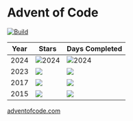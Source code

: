 # Advent of Code

[![Build](https://github.com/K20shores/aoc/actions/workflows/build.yml/badge.svg)](https://github.com/K20shores/aoc/actions/workflows/build.yml)

| Year | Stars | Days Completed |
|------|-------|----------------|
| 2024 | ![2024](https://img.shields.io/badge/stars%20⭐-28-yellow) | ![2024](https://img.shields.io/badge/days%20completed-14-red) |
| 2023 | ![](https://img.shields.io/badge/stars%20⭐-35-yellow) | ![](https://img.shields.io/badge/days%20completed-17-red) |
| 2017 | ![](https://img.shields.io/badge/stars%20⭐-12-yellow) | ![](https://img.shields.io/badge/days%20completed-6-red) |
| 2015 | ![](https://img.shields.io/badge/stars%20⭐-20-yellow) | ![](https://img.shields.io/badge/days%20completed-10-red) |

[adventofcode.com](https://adventofcode.com)